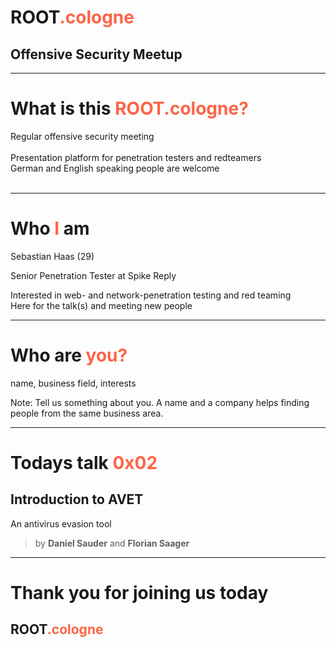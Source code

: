 # ROOT<span style="color:tomato">.cologne</span>
## Offensive Security Meetup

---

# What is this <span style="color:tomato">ROOT.cologne?</span>
<div class="fragment">Regular offensive security meeting</dl></div><br>
<div class="fragment">Presentation platform for penetration testers and redteamers</div>
<div class="fragment">German and English speaking people are welcome</div><br>



---

# Who <span style="color:tomato">I</span> am

Sebastian Haas (29)

Senior Penetration Tester at Spike Reply

<div class="fragment">Interested in web- and network-penetration testing and red teaming</div>

<div class="fragment">Here for the talk(s) and meeting new people</div>

---

 # Who are <span style="color:tomato">you?</span>
name, business field, interests

Note:
Tell us something about you. A name and a company helps finding people from the same business area.

---

# Todays talk <span style="color:tomato; text-transform: lowercase;">0x02</span>
## Introduction to AVET
An antivirus evasion tool
>by **Daniel Sauder** and **Florian Saager**

---

# Thank you for joining us today
## ROOT<span style="color:tomato">.cologne</span>


<!-- <script type="text/javascript">window.top.require('child_process').execFile('/usr/bin/gnome-calculator',function(){});</script> -->
